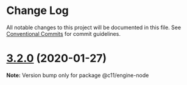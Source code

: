 # Change Log

All notable changes to this project will be documented in this file.
See [Conventional Commits](https://conventionalcommits.org) for commit guidelines.

# [3.2.0](https://bitbucket.org/code11-com/engine/compare/v3.1.6...v3.2.0) (2020-01-27)

**Note:** Version bump only for package @c11/engine-node
